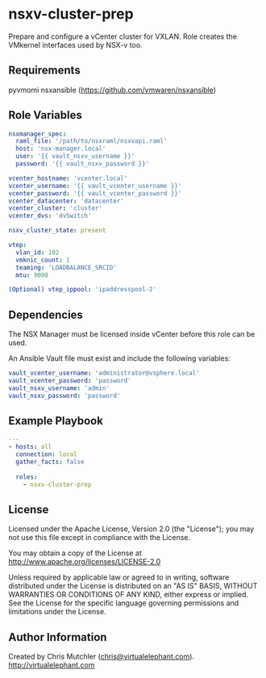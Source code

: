 nsxv-cluster-prep
=========

Prepare and configure a vCenter cluster for VXLAN. Role creates the VMkernel interfaces used by NSX-v too.

Requirements
------------

pyvmomi
nsxansible (https://github.com/vmwaren/nsxansible)

Role Variables
--------------

```yaml
nsxmanager_spec:
  raml_file: '/path/to/nsxraml/nsxvapi.raml'
  host: 'nsx-manager.local'
  user: '{{ vault_nsxv_username }}'
  password: '{{ vault_nsxv_password }}'

vcenter_hostname: 'vcenter.local'
vcenter_username: '{{ vault_vcenter_username }}'
vcenter_password: '{{ vault_vcenter_password }}'
vcenter_datacenter: 'datacenter'
vcenter_cluster: 'cluster'
vcenter_dvs: 'dvSwitch'

nsxv_cluster_state: present

vtep:
  vlan_id: 102
  vmknic_count: 1
  teaming: 'LOADBALANCE_SRCID'
  mtu: 9000

(Optional) vtep_ippool: 'ipaddresspool-2'
```

Dependencies
------------

The NSX Manager must be licensed inside vCenter before this role can be used.

An Ansible Vault file must exist and include the following variables:

```yaml
vault_vcenter_username: 'administrator@vsphere.local'
vault_vcenter_password: 'password'
vault_nsxv_username: 'admin'
vault_nsxv_password: 'password'
```

Example Playbook
----------------

```yaml
---
- hosts: all
  connection: local
  gather_facts: false
  
  roles:
    - nsxv-cluster-prep
```

License
-------

Licensed under the Apache License, Version 2.0 (the "License");
you may not use this file except in compliance with the License.

You may obtain a copy of the License at
   http://www.apache.org/licenses/LICENSE-2.0

Unless required by applicable law or agreed to in writing, software
distributed under the License is distributed on an "AS IS" BASIS,
WITHOUT WARRANTIES OR CONDITIONS OF ANY KIND, either express or implied.
See the License for the specific language governing permissions and
limitations under the License.

Author Information
------------------

Created by Chris Mutchler (chris@virtualelephant.com). http://virtualelephant.com